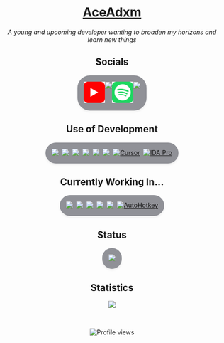 <!-- markdownlint-disable-file MD001 MD033 -->
<h1 align="center"><a href="https://github.com/AceAdxm">AceAdxm</a></h1>
<p align="center"><em>A young and upcoming developer wanting to broaden my horizons and learn new things</em></p>

<div align="center" style="margin-block: 1.5em">
  <h2>Socials</h2>
  <div style="background-color: #282A3682; border-radius: 2em; padding: 1em; display: flex; justify-content: center; width: fit-content; box-shadow: 0px 3px 5px #00000010">
    <a href="https://youtube.com/@aceadxm"><img width="48px" src="https://github.com/xifil/xifil/blob/master/assets/png/youtube.png?raw=true" /></a>
    <a href="https://www.instagram.com/adxm.fr/"><img src="https://skillicons.dev/icons?i=instagram&theme=dark" /></a>
    <a href="https://open.spotify.com/user/kqsp3sgj9kxxrrjsnxwnda61u"><img width="48px" src="https://github.com/xifil/xifil/blob/master/assets/png/spotify.png?raw=true" /></a>
    <a href="https://discord.com/users/1368742913760301100/"><img src="https://skillicons.dev/icons?i=discord&theme=dark" /></a>
  </div>

<!-- Use of Development Section -->
<div align="center" style="margin-block: 1.5em">
  <h2>Use of Development</h2>
  <div style="background-color: #282A3682; border-radius: 2em; padding: 1em; display: flex; justify-content: center; flex-wrap: wrap; width: fit-content; box-shadow: 0px 3px 5px #00000010; gap: 0.5em;">
    <a href="https://atom.io/"><img src="https://skillicons.dev/icons?i=atom&theme=dark" /></a>
    <a href="https://code.visualstudio.com/"><img src="https://skillicons.dev/icons?i=vscode&theme=dark" /></a>
    <a href="https://www.sublimetext.com/"><img src="https://skillicons.dev/icons?i=sublime&theme=dark" /></a>
    <a href="https://github.com/"><img src="https://skillicons.dev/icons?i=github&theme=dark" /></a>
    <a href="https://supabase.com/"><img src="https://skillicons.dev/icons?i=supabase&theme=dark" /></a>
    <a href="https://www.jetbrains.com/pycharm/"><img src="https://skillicons.dev/icons?i=pycharm&theme=dark" /></a>
    <a href="https://cursor.sh/"><img width="48px" src="https://api.iconify.design/ph/cursor-fill.svg?color=white" title="Cursor" /></a>
    <a href="https://www.hex-rays.com/products/ida/index.shtml">
      <img width="48px" src="https://api.iconify.design/mdi/alpha-i-circle-outline.svg?color=white" alt="IDA Pro" title="IDA Pro" />
    </a>
  </div>
</div>




  <h2>Currently Working In...</h2>
<div style="background-color: #282A3682; border-radius: 2em; padding: 1em; display: flex; justify-content: center; width: fit-content; box-shadow: 0px 3px 5px #00000010; gap: 0.5em;">
  <a href="https://en.wikipedia.org/wiki/Python_(programming_language)"><img src="https://skillicons.dev/icons?i=py&theme=dark" /></a>
  <a href="https://en.wikipedia.org/wiki/HTML"><img src="https://skillicons.dev/icons?i=html&theme=dark" /></a>
  <a href="https://en.wikipedia.org/wiki/CSS"><img src="https://skillicons.dev/icons?i=css&theme=dark" /></a>
  <a href="https://en.wikipedia.org/wiki/TypeScript"><img src="https://skillicons.dev/icons?i=ts&theme=dark" /></a>
  <a href="https://en.wikipedia.org/wiki/JavaScript"><img src="https://skillicons.dev/icons?i=js&theme=dark" /></a>
  <a href="https://www.autohotkey.com/">
    <img width="48px" src="https://api.iconify.design/simple-icons/autohotkey.svg?color=white" alt="AutoHotkey" title="AutoHotkey" />
  </a>
</div>


  <h2>Status</h2>
  <div style="background-color: #282A3682; border-radius: 2em; padding: 1em; display: flex; justify-content: center; width: fit-content; box-shadow: 0px 3px 5px #00000010">
    <a href="https://discord.com/users/1368742913760301100">
      <img src="https://lanyard.cnrad.dev/api/1368742913760301100?borderRadius=10px&animated=:true&bg=000000FF&idleMessage=Just+chillin%27" />
    </a>
  </div>

  <h2>Statistics</h2>
  <img src="https://github-readme-stats.vercel.app/api/top-langs?username=AceAdxm&theme=midnight-purple&layout=compact&hide_border=true&langs_count=14">
  <h2></h2>
  <img style="margin-top: 1em" src="https://komarev.com/ghpvc/?username=AceAdxm&style=plastic&color=000000&label=Profile+views" alt="Profile views" />
</div>







<!--
**AceAdxm/AceAdxm** is a ✨ _special_ ✨ repository because its `README.md` (this file) appears on your GitHub profile.

Here are some ideas to get you started:

- 🔭 I’m currently working on ...
- 🌱 I’m currently learning ...
- 👯 I’m looking to collaborate on ...
- 🤔 I’m looking for help with ...
- 💬 Ask me about ...
- 📫 How to reach me: ...
- 😄 Pronouns: ...
- ⚡ Fun fact: ...
-->

